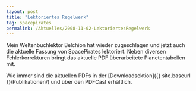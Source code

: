 ```yaml
---
layout: post
title: "Lektoriertes Regelwerk"
tag: spacepirates
permalink: /Aktuelles/2008-11-02-LektoriertesRegelwerk
---
```


Mein Weltenbuchlektor Belchion hat wieder zugeschlagen und jetzt auch die aktuelle Fassung von SpacePirates lektoriert. Neben diversen Fehlerkorrekturen bringt das aktuelle PDF überarbeitete Planetentabellen mit.

Wie immer sind die aktuellen PDFs in der [Downloadsektion]({{ site.baseurl }}/Publikationen/) und über den PDFCast erhältlich.
